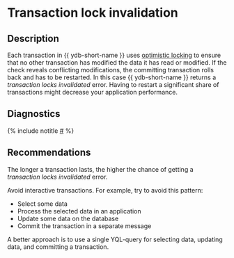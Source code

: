 # Transaction lock invalidation

## Description

Each transaction in {{ ydb-short-name }} uses [optimistic locking](https://en.wikipedia.org/wiki/Optimistic_concurrency_control) to ensure that no other transaction has modified the data it has read or modified. If the check reveals conflicting modifications, the committing transaction rolls back and has to be restarted. In this case {{ ydb-short-name }} returns a *transaction locks invalidated* error. Having to restart a significant share of transactions might decrease your application performance.

## Diagnostics

{% include notitle [#](_includes/transaction-lock-invalidation.md) %}

## Recommendations

The longer a transaction lasts, the higher the chance of getting a *transaction locks invalidated* error.

Avoid interactive transactions. For example, try to avoid this pattern:

* Select some data
* Process the selected data in an application
* Update some data on the database
* Commit the transaction in a separate message

A better approach is to use a single YQL-query for selecting data, updating data, and committing a transaction.
